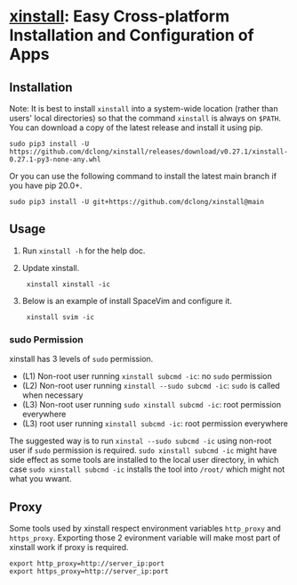 # [xinstall](https://github.com/dclong/xinstall): Easy Cross-platform Installation and Configuration of Apps

## Installation
Note: It is best to install `xinstall` into a system-wide location 
(rather than users' local directories)
so that the command `xinstall` is always on `$PATH`.
You can download a copy of the latest release and install it using pip.
```
sudo pip3 install -U https://github.com/dclong/xinstall/releases/download/v0.27.1/xinstall-0.27.1-py3-none-any.whl
```
Or you can use the following command to install the latest main branch
if you have pip 20.0+.
```
sudo pip3 install -U git+https://github.com/dclong/xinstall@main
```
## Usage

1. Run `xinstall -h` for the help doc.

2. Update xinstall.

        xinstall xinstall -ic
        
2. Below is an example of install SpaceVim and configure it.

        xinstall svim -ic
        
### sudo Permission

xinstall has 3 levels of `sudo` permission.

- (L1) Non-root user running `xinstall subcmd -ic`: no `sudo` permission
- (L2) Non-root user running `xinstall --sudo subcmd -ic`: `sudo` is called when necessary
- (L3) Non-root user running `sudo xinstall subcmd -ic`: root permission everywhere
- (L3) root user running `xinstall subcmd -ic`: root permission everywhere

The suggested way is to run `xinstal --sudo subcmd -ic` using non-root user if `sudo` permission is required.
`sudo xinstall subcmd -ic` might have side effect as some tools are installed to the local user directory,
in which case `sudo xinstall subcmd -ic` installs the tool into `/root/` 
which might not what you wwant.

## Proxy

Some tools used by xinstall respect environment variables `http_proxy` and `https_proxy`.
Exporting those 2 evironment variable will make most part of xinstall work if proxy is required. 
```
export http_proxy=http://server_ip:port
export https_proxy=http://server_ip:port
```
